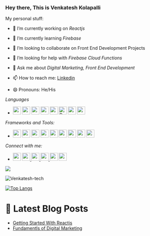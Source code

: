 ### Hey there, This is Venkatesh Kolapalli 


My personal stuff:

- 🔭 I’m currently working on  *Reactjs*

- 🌱 I’m currently learning  *Firebase*
 
- 👯 I’m looking to collaborate on  Front End Development Projects

- 🤔 I’m looking for help with *Firebase Cloud Functions*

- 💬 Ask me about *Digital Marketing, Front End Development*
 
- 📫 How to reach me: [Linkedin](https://www.linkedin.com/in/venkatesh-kolapalli-8011081b5)
 
- 😄 Pronouns: He/His


*Languages*
 * <img src ="https://img.shields.io/badge/python-%233776AB.svg?&style=flat&logo=python&logoColor=white" height=25> <img src="https://img.shields.io/badge/JavaScript-F7DF1E?style=flat&logo=javascript&logoColor=black" height=25> <img src ="https://img.shields.io/badge/c++%20-%2300599C.svg?&style=flat&logo=c%2B%2B&logoColor=white" height=25> <img src ="https://img.shields.io/badge/html5%20-%23E34F26.svg?&style=flat&logo=html5&logoColor=white" height=25> <img src ="https://img.shields.io/badge/css3%20-%231572B6.svg?&style=flat&logo=css3&logoColor=white" height=25> <img alt="React" src="https://img.shields.io/badge/-ReactJs-61DAFB?logo=react&logoColor=white&style=flat" height=25> <img src="https://img.shields.io/badge/MySQL-00000F?style=flat&logo=mysql&logoColor=white" height=25> <img src="https://img.shields.io/badge/MongoDB-4EA94B?style=flat&logo=mongodb&logoColor=white" height=25 /> 

*Frameworks and Tools:*
 * <img src="https://img.shields.io/badge/GitHub-100000?style=flat&logo=github&logoColor=white" height=25 /> <img src="https://img.shields.io/badge/Visual_Studio_Code-0078D4?style=flat&logo=visual%20studio%20code&logoColor=white" height=25 /> <img src="https://img.shields.io/badge/Git-F05032?style=flat&logo=git&logoColor=white" height=25 /> <img src="https://img.shields.io/badge/Bootstrap-563D7C?style=flat&logo=bootstrap&logoColor=white" height=25 >  <img src="https://img.shields.io/badge/npm-CB3837?style=flat&logo=npm&logoColor=white" height=25/> <img src="https://img.shields.io/badge/Material--UI-0081CB?style=flat&logo=material-ui&logoColor=white" height=25/>   <img src="https://img.shields.io/badge/Redux-593D88?style=flat&logo=redux&logoColor=white" height=25 /> <img src="https://img.shields.io/badge/firebase-ffca28?style=flat&logo=firebase&logoColor=black" height=25 />  <img src="https://img.shields.io/badge/-Materialize--css-ff69b4" height=25 /> 

*Connect with me:*
 * <p><a href="https://twitter.com/VenkateshKolap3?s=08"><img src="https://aleen42.github.io/badges/src/twitter.svg" height=25></a> <a href="https://www.linkedin.com/in/venkatesh-kolapalli-8011081b5/"><img src="https://img.shields.io/badge/linkedin-%230077B5.svg?&style=for-the-badge&logo=linkedin&logoColor=white" height=25> <a href="https://www.instagram.com/_always_venkatesh/"><img src="https://img.shields.io/badge/instagram-%23E4405F.svg?&style=for-the-badge&logo=instagram&logoColor=white" height=25> <a href="https://stackoverflow.com/users/14426154/naga-venkatesh-kolapalli"><img src="https://aleen42.github.io/badges/src/stackoverflow.svg" height=25> <a href="https://kolapallinagavenkatesh.medium.com/"><img src="https://aleen42.github.io/badges/src/medium.svg" height=25></a> </a> <a href="kolapallinagavenkatesh@gmail.com"><img src="https://img.shields.io/badge/Gmail-D14836?style=for-the-badge&logo=gmail&logoColor=white" height=25></a>
</p> 


![](http://estruyf-github.azurewebsites.net/api/VisitorHit?user=Venkatesh-tech&repo=github-visitors-badge&countColorcountColor&countColor=%237B1E7A)

  <img src="https://github-readme-stats.vercel.app/api?username=Venkatesh-tech&show_icons=true&theme=gotham" alt="Venkatesh-tech" />

[![Top Langs](https://github-readme-stats.vercel.app/api/top-langs/?username=Venkatesh-tech&layout=compact)](https://github.com/venkatesh-tech/Venkatesh-tech)

# 📩 Latest Blog Posts 
<!-- BLOG-POST-LIST:START -->
- [Getting Started With Reactjs](https://medium.com/@kolapallinagavenkatesh/getting-started-with-reactjs-837f62788bad) 
- [Fundamentls of Digital Marketing](https://kolapallinagavenkatesh.medium.com/fundamentals-of-digital-marketing-beginner-guide-c21f5da3c91)

<!-- BLOG-POST-LIST:END -->



  
